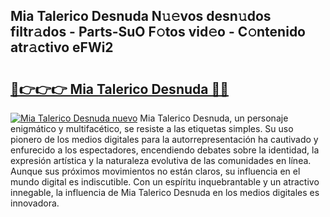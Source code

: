## Mia Talerico Desnuda N𝚞𝚎vos desn𝚞dos filtr𝚊dos - Parts-SuO F𝚘tos vid𝚎o - C𝚘ntenido atr𝚊ctivo eFWi2

# <h2><a href="http://mbbipu.tromn.icu/?c=Mia+Talerico+Desnuda">🔗👉👉👉 Mia Talerico Desnuda 🔗🔗</a></h2>

[![Mia Talerico Desnuda nuevo](https://i.imgur.com/pEAQMta.gif)](http://mbbipu.tromn.icu/?c=Mia+Talerico+Desnuda)
Mia Talerico Desnuda, un personaje enigmático y multifacético, se resiste a las etiquetas simples. Su uso pionero de los medios digitales para la autorrepresentación ha cautivado y enfurecido a los espectadores, encendiendo debates sobre la identidad, la expresión artística y la naturaleza evolutiva de las comunidades en línea. Aunque sus próximos movimientos no están claros, su influencia en el mundo digital es indiscutible. Con un espíritu inquebrantable y un atractivo innegable, la influencia de Mia Talerico Desnuda en los medios digitales es innovadora.

